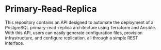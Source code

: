 # Primary-Read-Replica
This repository contains an API designed to automate the deployment of a PostgreSQL primary-read-replica architecture using Terraform and Ansible. With this API, users can easily generate configuration files, provision infrastructure, and configure replication, all through a simple REST interface.
